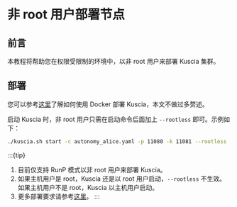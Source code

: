 # 非 root 用户部署节点

## 前言

本教程将帮助您在权限受限制的环境中，以非 root 用户来部署 Kuscia 集群。

## 部署

您可以参考[这里](./deploy_p2p_cn.md)了解如何使用 Docker 部署 Kuscia，本文不做过多赘述。

启动 Kuscia 时，非 root 用户只需在启动命令后面加上 `--rootless` 即可。示例如下：

```bash
./kuscia.sh start -c autonomy_alice.yaml -p 11080 -k 11081 --rootless
```
:::{tip}
1. 目前仅支持 RunP 模式以非 root 用户来部署 Kuscia。
2. 如果主机用户是 root，Kuscia 还是以 root 用户启动，`--rootless` 不生效。如果主机用户不是 root，Kuscia 以主机用户启动。
3. 更多部署要求请参考[这里](../deploy_check.md)。
:::